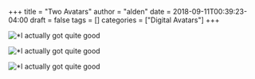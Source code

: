 +++
title = "Two Avatars"
author = "alden"
date = 2018-09-11T00:39:23-04:00
draft = false
tags = []
categories = ["Digital Avatars"]
+++

![*I actually got quite good](/images/Stardew1.gif)


![*I actually got quite good](/images/Stardew2.gif)


![*I actually got quite good](/images/FuseMe.png)
